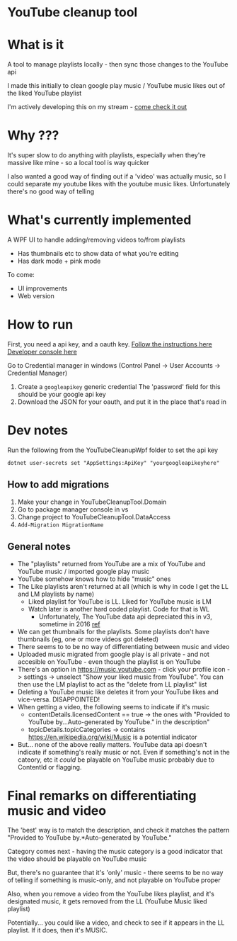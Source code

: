 # YouTube cleanup tool

# What is it
A tool to manage playlists locally - then sync those changes to the YouTube api

I made this initially to clean google play music / YouTube music likes out of the liked YouTube playlist

I'm actively developing this on my stream - [come check it out](https://www.twitch.tv/uNople)

# Why ???

It's super slow to do anything with playlists, especially when they're massive like mine - so a local tool is way quicker

I also wanted a good way of finding out if a 'video' was actually music, so I could separate my youtube likes with the youtube music likes. Unfortunately there's no good way of telling

# What's currently implemented

A WPF UI to handle adding/removing videos to/from playlists
- Has thumbnails etc to show data of what you're editing
- Has dark mode + pink mode

To come:
- UI improvements
- Web version

# How to run

First, you need a api key, and a oauth key.
[Follow the instructions here](https://developers.google.com/identity/protocols/oauth2/openid-connect)
[Developer console here](https://console.developers.google.com/?pli=1)

Go to Credential manager in windows (Control Panel -> User Accounts -> Credential Manager)

1. Create a `googleapikey` generic credential
   The 'password' field for this should be your google api key
2. Download the JSON for your oauth, and put it in the place that's read in

# Dev notes

Run the following from the YouTubeCleanupWpf folder to set the api key

`dotnet user-secrets set "AppSettings:ApiKey" "yourgoogleapikeyhere"`


## How to add migrations

1. Make your change in YouTubeCleanupTool.Domain
2. Go to package manager console in vs
3. Change project to YouTubeCleanupTool.DataAccess
4. `Add-Migration MigrationName`

## General notes

- The "playlists" returned from YouTube are a mix of YouTube and YouTube music / imported google play music
- YouTube somehow knows how to hide "music" ones
- The Like playlists aren't returned at all (which is why in code I get the LL and LM playlists by name)
  - Liked playlist for YouTube is LL. Liked for YouTube music is LM
  - Watch later is another hard coded playlist. Code for that is WL
    - Unfortunately, The YouTube data api depreciated this in v3, sometime in 2016 [ref](https://stackoverflow.com/questions/44777670/how-to-list-watch-later-list-in-apiv3)
- We can get thumbnails for the playlists. Some playlists don't have thumbnails (eg, one or more videos got deleted)
- There seems to to be no way of differentiating between music and video
- Uploaded music migrated from google play is all private - and not accesible on YouTube - even though the playlist is on YouTube
- There's an option in https://music.youtube.com - click your profile icon -> settings -> unselect "Show your liked music from YouTube".
  You can then use the LM playlist to act as the "delete from LL playlist" list
- Deleting a YouTube music like deletes it from your YouTube likes and vice-versa. DISAPPOINTED!
- When getting a video, the following seems to indicate if it's music
   - contentDetails.licensedContent == true -> the ones with "Provided to YouTube by...Auto-generated by YouTube." in the description"
   - topicDetails.topicCategories -> contains https://en.wikipedia.org/wiki/Music is a potential indicator
- But... none of the above really matters. YouTube data api doesn't indicate if something's really music or not.
  Even if something's not in the cateory, etc it *could* be playable on YouTube music probably due to ContentId or flagging.

# Final remarks on differentiating music and video

The 'best' way is to match the description, and check it matches the pattern "Provided to YouTube by.*Auto-generated by YouTube."

Category comes next - having the music category is a good indicator that the video should be playable on YouTube music

But, there's no guarantee that it's 'only' music - there seems to be no way of telling if something is music-only, and not playable
  on YouTube proper

Also, when you remove a video from the YouTube likes playlist, and it's designated music, it gets removed from the LL (YouTube Music liked playlist)

Potentially... you could like a video, and check to see if it appears in the LL playlist. If it does, then it's MUSIC.